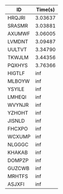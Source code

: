 |ID|Time(s)|
|-|-|
|HRQJRI|3.03637|
|SRASMR|3.03881|
|AXUMWF|3.06005|
|LVMDNT|3.09487|
|UULTVT|3.34790|
|TKWJLM|3.44356|
|PQXHYS|3.76366|
|HIGTLF|inf|
|MLBOYW|inf|
|YSYILE|inf|
|LMHEQI|inf|
|WVYNJR|inf|
|YZHOHT|inf|
|JISNLD|inf|
|FHCXPO|inf|
|WCXUMP|inf|
|NLGGGC|inf|
|KHAKAB|inf|
|DOMPZP|inf|
|GUZCWB|inf|
|MRHTFS|inf|
|ASJXFI|inf|
